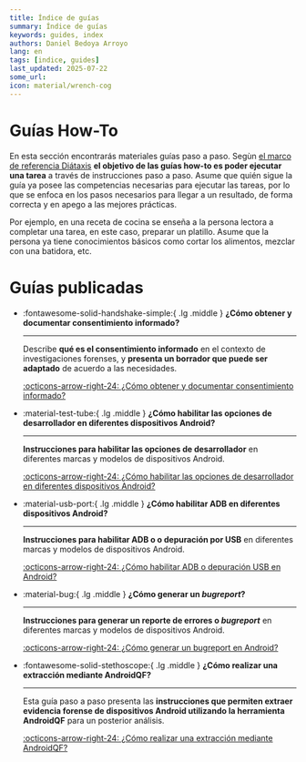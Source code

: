 ```yaml
---
title: Índice de guías
summary: Índice de guías
keywords: guides, index
authors: Daniel Bedoya Arroyo
lang: en
tags: [indice, guides]
last_updated: 2025-07-22
some_url:
icon: material/wrench-cog
---
```


# Guías How-To

En esta sección encontrarás materiales guías paso a paso. Segùn [el marco de referencia Diátaxis](https://diataxis.fr) **el objetivo de las guías how-to es poder ejecutar una tarea** a través de instrucciones paso a paso. Asume que quién sigue la guía ya posee las competencias necesarias para ejecutar las tareas, por lo que se enfoca en los pasos necesarios para llegar a un resultado, de forma correcta y en apego a las mejores prácticas. 

Por ejemplo, en una receta de cocina se enseña a la persona lectora a completar una tarea, en este caso, preparar un platillo. Asume que la persona ya tiene conocimientos básicos como cortar los alimentos, mezclar con una batidora, etc. 

# Guías publicadas


<div class="grid cards" markdown>

-   :fontawesome-solid-handshake-simple:{ .lg .middle }      __¿Cómo obtener y documentar consentimiento informado?__

    ---

    Describe **qué es el consentimiento informado** en el contexto de investigaciones forenses, y **presenta un borrador que puede ser adaptado** de acuerdo a las necesidades. 

    [:octicons-arrow-right-24: ¿Cómo obtener y documentar consentimiento informado?](01-como-obtener-consentimiento-informado/01-como-obtener-consentimiento-informado.html)


-   :material-test-tube:{ .lg .middle }      __¿Cómo habilitar las opciones de desarrollador en diferentes dispositivos Android?__

    ---

    **Instrucciones para habilitar las opciones de desarrollador** en diferentes marcas y modelos de dispositivos Android.

    [:octicons-arrow-right-24: ¿Cómo habilitar las opciones de desarrollador en diferentes dispositivos Android?](02-como-habilitar-opciones-desarrollador/02-como-habilitar-opciones-desarrollador.html)


-   :material-usb-port:{ .lg .middle }      __¿Cómo habilitar ADB en diferentes dispositivos Android?__

    ---

    **Instrucciones para habilitar ADB o o depuración por USB** en diferentes marcas y modelos de dispositivos Android.

    [:octicons-arrow-right-24: ¿Cómo habilitar ADB o depuración USB en Android?](03-como-habilitar-adb/03-como-habilitar-adb.html)


-   :material-bug:{ .lg .middle }      __¿Cómo generar un _bugreport_?__

    ---

    **Instrucciones para generar un reporte de errores o _bugreport_** en diferentes marcas y modelos de dispositivos Android.

    [:octicons-arrow-right-24: ¿Cómo generar un bugreport en Android?](05-como-extraer-bugreport/05-como-extraer-bugreport.html)


-   :fontawesome-solid-stethoscope:{ .lg .middle }      __¿Cómo realizar una extracción mediante AndroidQF?__

    ---

    Esta guía paso a paso presenta las **instrucciones que permiten extraer evidencia forense de dispositivos Android utilizando la herramienta AndroidQF** para un posterior análisis.

    [:octicons-arrow-right-24: ¿Cómo realizar una extracción mediante AndroidQF?](04-como-extraer-mediante-androidqf/04-como-extraer-mediante-androidqf.html)



</div>